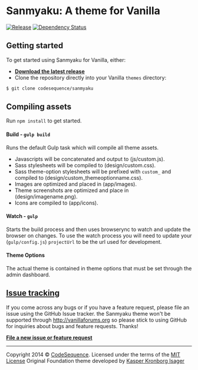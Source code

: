 # Sanmyaku: A theme for Vanilla

[![Release](http://img.shields.io/github/release/codesequence/sanmyaku.svg)](https://github.com/codesequence/sanmyaku/releases) [![Dependency Status](https://gemnasium.com/CodeSequence/sanmyaku.svg)](https://gemnasium.com/CodeSequence/sanmyaku)

## Getting started

To get started using Sanmyaku for Vanilla, either:

* [__Download the latest release__](https://github.com/codesequence/sanmyaku/releases)
* Clone the repository directly into your Vanilla `themes` directory:

```sh
$ git clone codesequence/sanmyaku
```

## Compiling assets

Run `npm install` to get started.

#### Build - `gulp build`
Runs the default Gulp task which will compile all theme assets.
* Javascripts will be concatenated and output to (js/custom.js).
* Sass stylesheets will be compiled to (design/custom.css).
* Sass theme-option stylesheets will be prefixed with `custom_` and compiled to (design/custom_themeoptionname.css).
* Images are optimized and placed in (app/images).
* Theme screenshots are optimized and place in (design/imagename.png).
* Icons are compiled to (app/icons).


#### Watch - `gulp`
Starts the build process and then uses browserync to watch and update the browser on changes.
To use the watch process you will need to update your (`gulp/config.js`) `projectUrl` to be the url used for development.

#### Theme Options
The actual theme is contained in theme options that must be set through the admin dashboard.

## [Issue tracking](https://github.com/codesequence/sanmyaku/issues)

If you come across any bugs or if you have a feature request, please file an issue using the GitHub Issue tracker. the Sanmyaku theme won't be supported through http://vanillaforums.org so please stick to using GitHub for inquiries about bugs and feature requests. Thanks!

[__File a new issue or feature request__](https://github.com/codesequence/sanmyaku/issues/new)

---
Copyright 2014 © [CodeSequence](https://github.com/codesequence). Licensed under the terms of the [MIT License](LICENSE.md)
Original Foundation theme developed by [Kasper Kronborg Isager](http://kasperisager.github.io)

